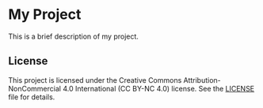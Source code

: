 # My Project

This is a brief description of my project.

## License

This project is licensed under the Creative Commons Attribution-NonCommercial 4.0 International (CC BY-NC 4.0) license. See the [LICENSE](LICENSE.txt) file for details.
